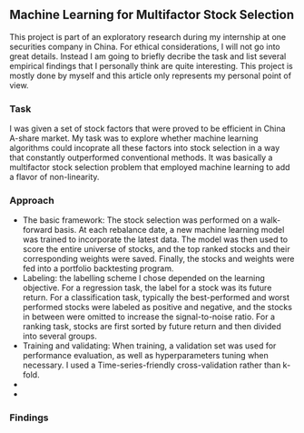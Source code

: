 ## Machine Learning for Multifactor Stock Selection

This project is part of an exploratory research during my internship at one securities company in China. For ethical considerations, I will not go into great details. Instead I am going to briefly decribe the task and list several empirical findings that I personally think are quite interesting. This project is mostly done by myself and this article only represents my personal point of view.

### Task
I was given a set of stock factors that were proved to be efficient in China A-share market. My task was to explore whether machine learning algorithms could incoprate all these factors into stock selection in a way that constantly outperformed conventional methods. It was basically a multifactor stock selection problem that employed machine learning to add a flavor of non-linearity.

### Approach
- The basic framework: The stock selection was performed on a walk-forward basis. At each rebalance date, a new machine learning model was trained to incorporate the latest data. The model was then used to score the entire universe of stocks, and the top ranked stocks and their corresponding weights were saved. Finally, the stocks and weights were fed into a portfolio backtesting program. 
- Labeling: the labelling scheme I chose depended on the learning objective. For a regression task, the label for a stock was its future return. For a classification task, typically the best-performed and worst performed stocks were labeled as positive and negative, and the stocks in between were omitted to increase the signal-to-noise ratio. For a ranking task, stocks are first sorted by future return and then divided into several groups.
- Training and validating: When training, a validation set was used for performance evaluation, as well as hyperparameters tuning when necessary. I used a Time-series-friendly cross-validation rather than k-fold.
- 
- 

### Findings
